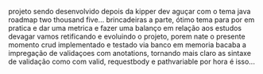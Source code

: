 projeto sendo desenvolvido depois da kipper dev aguçar com o tema java roadmap two thousand five...
brincadeiras a parte, ótimo tema para por em pratica e dar uma metrica e  fazer uma balanço em relação aos estudos
devagar vamos retificando e evoluindo o projeto, porem nate o presente momento crud implementado e testado via banco em memoria
bacaba a impregação de validaçoes com anotations, tornando mais claro as sintaxe de validação como com valid, requestbody e pathvariable
por hora é isso...

